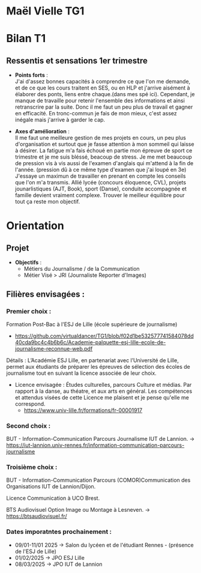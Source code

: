 # Maël  Vielle  TG1
# Bilan T1

## Ressentis et sensations 1er trimestre

- **Points forts** :  
  J'ai  d'assez bonnes  capacités à comprendre  ce  que l'on  me  demande,  et  de  ce  que les cours traitent  en  SES,  ou  en  HLP et  j'arrive aisément à élaborer  des ponts,  liens entre chaque.(dans mes spé ici).
  Cependant,  je  manque  de  travaille pour  retenir l'ensemble  des informations  et  ainsi retranscrire  par la  suite. Donc  il  me  faut  un  peu plus  de  travail et  gagner en  efficacité.  En  tronc-commun  je  fais  de  mon mieux, c'est  assez inégale  mais  j'arrive  à garder  le  cap.

- **Axes d'amélioration** :  
  Il  me  faut  une meilleure gestion de  mes projets en  cours,  un  peu plus  d'organisation  et  surtout que je  fasse attention à mon sommeil qui laisse  à désirer.  La  fatigue m'a fais  échoué  en  partie  mon épreuve de  sport ce  trimestre et  je  me  suis  bléssé, beacoup de  stress. Je  me  met beaucoup  de  pression  vis à vis aussi de l'examen d'anglais qui m'attend  à la  fin de  l'année.  (pression   dû  à ce  même  type d'examen  que  j'ai  loupé en  3e)  J'essaye  un  maximun de  travailler  en  prenant en  compte  les conseils  que l'on  m'a transmis.
  Allié lycée (concours éloquence,  CVL),  projets  jounarlistiques (AJT, Book), sport (Danse), conduite accompagnée et  famille devient vraiment  complexe.  Trouver le  meilleur  équilibre pour  tout  ça  reste mon objectif.
# Orientation

## Projet
- **Objectifs** :  
  - Métiers du Journalisme / de la Communication
  - Métier Visé > JRI (Journaliste Reporter d'Images)

## **Filières envisagées** :

### Premier choix : 
  Formation Post-Bac à l'ESJ de Lille (école supérieure de journalisme)
  - https://github.com/virtualdancer/TG1/blob/f02d1be532577741584078dd40cda9bc4c4b6b6c/Academie-palquette-esj-lille-ecole-de-journalisme-reconnue-web.pdf

  Détails : L’Académie ESJ Lille, en partenariat avec l’Université de Lille, permet aux étudiants de préparer les épreuves de sélection des écoles de journalisme tout en suivant la licence associée de leur choix.
- Licence envisagée : 
  Études culturelles, parcours Culture et médias.
  Par rapport à la danse, au théatre, et aux arts en général. Les compétences et attendus visées de cette Licence me plaisent et je pense qu'elle me correspond.
  - https://www.univ-lille.fr/formations/fr-00001917

### Second choix :
  BUT - Information-Communication Parcours Journalisme IUT de Lannion. -> https://iut-lannion.univ-rennes.fr/information-communication-parcours-journalisme

### Troisième choix :
  BUT - Information-Communication Parcours (COMOR)Communication des Organisations IUT de Lannion/Dijon.

  Licence Communication à UCO Brest.

  BTS Audiovisuel Option  Image ou Montage à Lesneven. -> https://btsaudiovisuel.fr/


### Dates imporatntes prochainement :
- 09/01-11/01 2025 -> Salon du lycéen et de l'étudiant Rennes - (présence de l'ESJ de Lille)
- 01/02/2025 -> JPO ESJ Lille
- 08/03/2025 -> JPO IUT de Lannion
